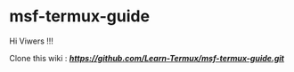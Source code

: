 # msf-termux-guide

Hi Viwers   !!!

Clone this wiki : ***https://github.com/Learn-Termux/msf-termux-guide.git***
